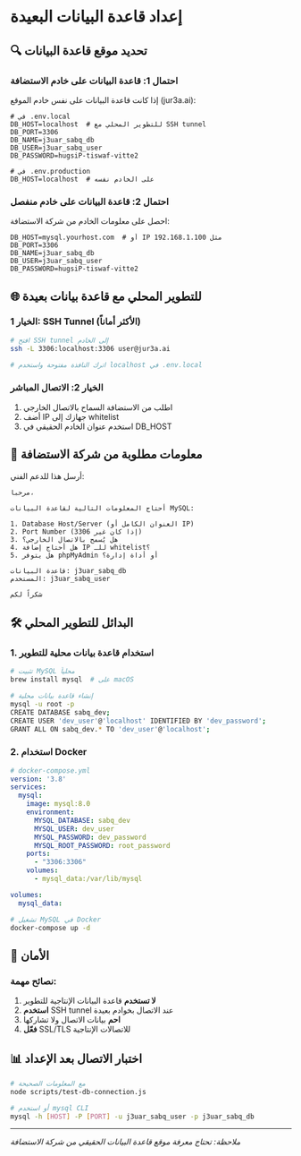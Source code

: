 # إعداد قاعدة البيانات البعيدة

## 🔍 تحديد موقع قاعدة البيانات

### احتمال 1: قاعدة البيانات على خادم الاستضافة
إذا كانت قاعدة البيانات على نفس خادم الموقع (jur3a.ai):

```env
# في .env.local
DB_HOST=localhost  # للتطوير المحلي مع SSH tunnel
DB_PORT=3306
DB_NAME=j3uar_sabq_db
DB_USER=j3uar_sabq_user
DB_PASSWORD=hugsiP-tiswaf-vitte2

# في .env.production
DB_HOST=localhost  # على الخادم نفسه
```

### احتمال 2: قاعدة البيانات على خادم منفصل
احصل على معلومات الخادم من شركة الاستضافة:

```env
DB_HOST=mysql.yourhost.com  # أو IP مثل 192.168.1.100
DB_PORT=3306
DB_NAME=j3uar_sabq_db
DB_USER=j3uar_sabq_user
DB_PASSWORD=hugsiP-tiswaf-vitte2
```

## 🌐 للتطوير المحلي مع قاعدة بيانات بعيدة

### الخيار 1: SSH Tunnel (الأكثر أماناً)
```bash
# افتح SSH tunnel إلى الخادم
ssh -L 3306:localhost:3306 user@jur3a.ai

# اترك النافذة مفتوحة واستخدم localhost في .env.local
```

### الخيار 2: الاتصال المباشر
1. اطلب من الاستضافة السماح بالاتصال الخارجي
2. أضف IP جهازك إلى whitelist
3. استخدم عنوان الخادم الحقيقي في DB_HOST

## 📝 معلومات مطلوبة من شركة الاستضافة

أرسل هذا للدعم الفني:

```
مرحباً،

أحتاج المعلومات التالية لقاعدة البيانات MySQL:

1. Database Host/Server (العنوان الكامل أو IP)
2. Port Number (إذا كان غير 3306)
3. هل يُسمح بالاتصال الخارجي؟
4. هل أحتاج إضافة IP للـ whitelist؟
5. هل يتوفر phpMyAdmin أو أداة إدارة؟

قاعدة البيانات: j3uar_sabq_db
المستخدم: j3uar_sabq_user

شكراً لكم
```

## 🛠️ البدائل للتطوير المحلي

### 1. استخدام قاعدة بيانات محلية للتطوير
```bash
# تثبيت MySQL محلياً
brew install mysql  # على macOS

# إنشاء قاعدة بيانات محلية
mysql -u root -p
CREATE DATABASE sabq_dev;
CREATE USER 'dev_user'@'localhost' IDENTIFIED BY 'dev_password';
GRANT ALL ON sabq_dev.* TO 'dev_user'@'localhost';
```

### 2. استخدام Docker
```yaml
# docker-compose.yml
version: '3.8'
services:
  mysql:
    image: mysql:8.0
    environment:
      MYSQL_DATABASE: sabq_dev
      MYSQL_USER: dev_user
      MYSQL_PASSWORD: dev_password
      MYSQL_ROOT_PASSWORD: root_password
    ports:
      - "3306:3306"
    volumes:
      - mysql_data:/var/lib/mysql

volumes:
  mysql_data:
```

```bash
# تشغيل MySQL في Docker
docker-compose up -d
```

## 🔐 الأمان

### نصائح مهمة:
1. **لا تستخدم** قاعدة البيانات الإنتاجية للتطوير
2. **استخدم** SSH tunnel عند الاتصال بخوادم بعيدة
3. **احم** بيانات الاتصال ولا تشاركها
4. **فعّل** SSL/TLS للاتصالات الإنتاجية

## 📊 اختبار الاتصال بعد الإعداد

```bash
# مع المعلومات الصحيحة
node scripts/test-db-connection.js

# أو استخدم mysql CLI
mysql -h [HOST] -P [PORT] -u j3uar_sabq_user -p j3uar_sabq_db
```

---

*ملاحظة: تحتاج معرفة موقع قاعدة البيانات الحقيقي من شركة الاستضافة* 